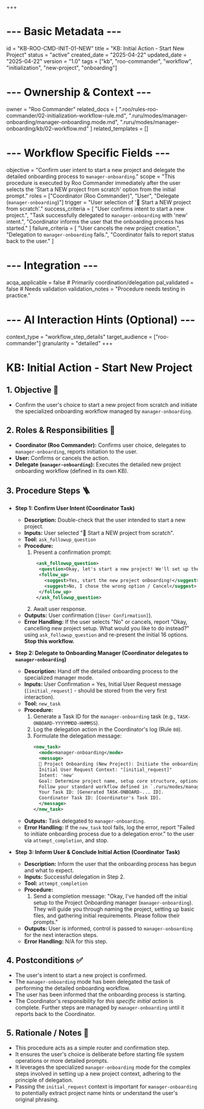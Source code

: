 +++
# --- Basic Metadata ---
id = "KB-ROO-CMD-INIT-01-NEW"
title = "KB: Initial Action - Start New Project"
status = "active"
created_date = "2025-04-22"
updated_date = "2025-04-22"
version = "1.0"
tags = ["kb", "roo-commander", "workflow", "initialization", "new-project", "onboarding"]

# --- Ownership & Context ---
owner = "Roo Commander"
related_docs = [
    ".roo/rules-roo-commander/02-initialization-workflow-rule.md",
    ".ruru/modes/manager-onboarding/manager-onboarding.mode.md",
    ".ruru/modes/manager-onboarding/kb/02-workflow.md"
]
related_templates = []

# --- Workflow Specific Fields ---
objective = "Confirm user intent to start a new project and delegate the detailed onboarding process to `manager-onboarding`."
scope = "This procedure is executed by Roo Commander immediately after the user selects the 'Start a NEW project from scratch' option from the initial prompt."
roles = ["Coordinator (Roo Commander)", "User", "Delegate (`manager-onboarding`)"]
trigger = "User selection of '🚀 Start a NEW project from scratch'."
success_criteria = [
    "User confirms intent to start a new project.",
    "Task successfully delegated to `manager-onboarding` with 'new' intent.",
    "Coordinator informs the user that the onboarding process has started."
]
failure_criteria = [
    "User cancels the new project creation.",
    "Delegation to `manager-onboarding` fails.",
    "Coordinator fails to report status back to the user."
]

# --- Integration ---
acqa_applicable = false # Primarily coordination/delegation
pal_validated = false # Needs validation
validation_notes = "Procedure needs testing in practice."

# --- AI Interaction Hints (Optional) ---
context_type = "workflow_step_details"
target_audience = ["roo-commander"]
granularity = "detailed"
+++

# KB: Initial Action - Start New Project

## 1. Objective 🎯
*   Confirm the user's choice to start a new project from scratch and initiate the specialized onboarding workflow managed by `manager-onboarding`.

## 2. Roles & Responsibilities 👤
*   **Coordinator (Roo Commander):** Confirms user choice, delegates to `manager-onboarding`, reports initiation to the user.
*   **User:** Confirms or cancels the action.
*   **Delegate (`manager-onboarding`):** Executes the detailed new project onboarding workflow (defined in its own KB).

## 3. Procedure Steps 🪜

*   **Step 1: Confirm User Intent (Coordinator Task)**
    *   **Description:** Double-check that the user intended to start a new project.
    *   **Inputs:** User selected "🚀 Start a NEW project from scratch".
    *   **Tool:** `ask_followup_question`
    *   **Procedure:**
        1.  Present a confirmation prompt:
            ```xml
             <ask_followup_question>
              <question>Okay, let's start a new project! We'll set up the basic structure and gather some initial requirements. Are you ready to begin?</question>
              <follow_up>
                <suggest>Yes, start the new project onboarding!</suggest>
                <suggest>No, I chose the wrong option / Cancel</suggest>
              </follow_up>
             </ask_followup_question>
            ```
        2.  Await user response.
    *   **Outputs:** User confirmation (`[User Confirmation]`).
    *   **Error Handling:** If the user selects "No" or cancels, report "Okay, cancelling new project setup. What would you like to do instead?" using `ask_followup_question` and re-present the initial 16 options. **Stop this workflow.**

*   **Step 2: Delegate to Onboarding Manager (Coordinator delegates to `manager-onboarding`)**
    *   **Description:** Hand off the detailed onboarding process to the specialized manager mode.
    *   **Inputs:** User Confirmation = Yes, Initial User Request message (`[initial_request]` - should be stored from the very first interaction).
    *   **Tool:** `new_task`
    *   **Procedure:**
        1.  Generate a Task ID for the `manager-onboarding` task (e.g., `TASK-ONBOARD-YYYYMMDD-HHMMSS`).
        2.  Log the delegation action in the Coordinator's log (Rule `08`).
        3.  Formulate the delegation message:
            ```xml
            <new_task>
              <mode>manager-onboarding</mode>
              <message>
              🎯 Project Onboarding (New Project): Initiate the onboarding process for a NEW project.
              Initial User Request Context: "[initial_request]"
              Intent: 'new'
              Goal: Determine project name, setup core structure, optionally delegate tech init, perform initial discovery via agent-context-discovery, and report completion.
              Follow your standard workflow defined in `.ruru/modes/manager-onboarding/kb/02-workflow.md`.
              Your Task ID: [Generated TASK-ONBOARD-... ID].
              Coordinator Task ID: [Coordinator's Task ID].
              </message>
            </new_task>
            ```
    *   **Outputs:** Task delegated to `manager-onboarding`.
    *   **Error Handling:** If the `new_task` tool fails, log the error, report "Failed to initiate onboarding process due to a delegation error." to the user via `attempt_completion`, and stop.

*   **Step 3: Inform User & Conclude Initial Action (Coordinator Task)**
    *   **Description:** Inform the user that the onboarding process has begun and what to expect.
    *   **Inputs:** Successful delegation in Step 2.
    *   **Tool:** `attempt_completion`
    *   **Procedure:**
        1.  Send a completion message: "Okay, I've handed off the initial setup to the Project Onboarding manager (`manager-onboarding`). They will guide you through naming the project, setting up basic files, and gathering initial requirements. Please follow their prompts."
    *   **Outputs:** User is informed, control is passed to `manager-onboarding` for the next interaction steps.
    *   **Error Handling:** N/A for this step.

## 4. Postconditions ✅
*   The user's intent to start a new project is confirmed.
*   The `manager-onboarding` mode has been delegated the task of performing the detailed onboarding workflow.
*   The user has been informed that the onboarding process is starting.
*   The Coordinator's responsibility for *this specific initial action* is complete. Further steps are managed by `manager-onboarding` until it reports back to the Coordinator.

## 5. Rationale / Notes 🤔
*   This procedure acts as a simple router and confirmation step.
*   It ensures the user's choice is deliberate before starting file system operations or more detailed prompts.
*   It leverages the specialized `manager-onboarding` mode for the complex steps involved in setting up a new project context, adhering to the principle of delegation.
*   Passing the `initial_request` context is important for `manager-onboarding` to potentially extract project name hints or understand the user's original phrasing.